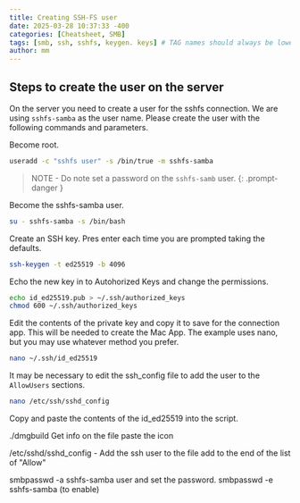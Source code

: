 ```yaml
---
title: Creating SSH-FS user
date: 2025-03-28 10:37:33 -400
categories: [Cheatsheet, SMB]
tags: [smb, ssh, sshfs, keygen. keys] # TAG names should always be lowercase
author: mm
---
```


## Steps to create the user on the server

On the server you need to create a user for the sshfs connection. We are using `sshfs-samba` as the user name. Please create the user with the following commands and parameters.

Become root.

```bash
useradd -c "sshfs user" -s /bin/true -m sshfs-samba
```
> NOTE - Do note set a password on the `sshfs-samb` user.
{: .prompt-danger }

Become the sshfs-samba user.
```bash
su - sshfs-samba -s /bin/bash
```

Create an SSH key. Pres enter each time you are prompted taking the defaults.
```bash
ssh-keygen -t ed25519 -b 4096
```

Echo the new key in to Autohorized Keys and change the permissions.
```bash
echo id_ed25519.pub > ~/.ssh/authorized_keys
chmod 600 ~/.ssh/authorized_keys
```
Edit the contents of the private key and copy it to save for the connection app. This will be needed to create the Mac App. The example uses nano, but you may use whatever method you prefer.
```bash
nano ~/.ssh/id_ed25519
```

It may be necessary to edit the ssh_config file to add the user to the `AllowUsers` sections.
```bash
nano /etc/ssh/sshd_config
```
Copy and paste the contents of the id_ed25519 into the script.


./dmgbuild 
Get info on the file paste the icon


/etc/sshd/sshd_config - Add the ssh user to the file 
	add to the end of the list of "Allow"

smbpasswd -a sshfs-samba user and set the password.
smbpasswd -e sshfs-samba (to enable)
